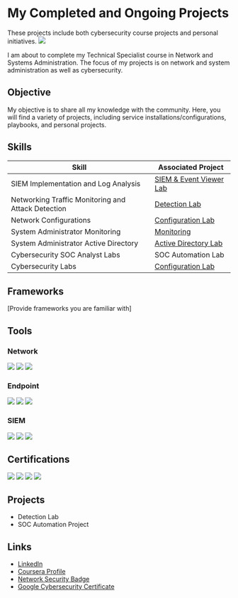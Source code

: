 # My Completed and Ongoing Projects

These projects include both cybersecurity course projects and personal initiatives.
<a href="https://www.linkedin.com/in/jo%C3%A3o-costa-436b262a5/"><img src="https://img.shields.io/badge/-LinkedIn-0072b1?&style=for-the-badge&logo=linkedin&logoColor=white" /></a>

I am about to complete my Technical Specialist course in Network and Systems Administration. The focus of my projects is on network and system administration as well as cybersecurity.

## Objective

My objective is to share all my knowledge with the community. Here, you will find a variety of projects, including service installations/configurations, playbooks, and personal projects.

## Skills

| Skill                                         | Associated Project         |
|-----------------------------------------------|----------------------------|
| SIEM Implementation and Log Analysis          | [SIEM & Event Viewer Lab](https://github.com/JcSamples/My_Journey/tree/main/Cybersecurity/Cyber-Security%20Labs/Blue%20Team%20Labs/SIEM%20%26%20EVENT%20VIEWER/SIEM%20LAB) |   
| Networking Traffic Monitoring and Attack Detection | [Detection Lab](https://github.com/JcSamples/My_Journey/tree/main/Networking/CISCO/Security) |
| Network Configurations                        | [Configuration Lab](https://github.com/JcSamples/My_Journey/tree/main/Networking) |
| System Administrator Monitoring               | [Monitoring](https://github.com/JcSamples/My_Journey/tree/main/System%20Administrator) |
| System Administrator Active Directory         | [Active Directory Lab](https://github.com/JcSamples/My_Journey/tree/main/System%20Administrator/Windows/Active%20Directory) |
| Cybersecurity SOC Analyst Labs                | SOC Automation Lab          |
| Cybersecurity Labs                            | [Configuration Lab](https://github.com/JcSamples/My_Journey/tree/main/Cybersecurity/Cyber-Security%20Labs) |  

## Frameworks

[Provide frameworks you are familiar with]

## Tools

### Network
<div>
    <img src="https://img.shields.io/badge/-Wireshark-1679A7?&style=for-the-badge&logo=Wireshark&logoColor=white" />
    <img src="https://img.shields.io/badge/-Suricata-EF3B2D?&style=for-the-badge&logo=Suricata&logoColor=white" />
    <img src="https://img.shields.io/badge/-Zeek-777BB4?&style=for-the-badge&logo=Zeek&logoColor=white" />
</div>

### Endpoint
<div>
    <img src="https://img.shields.io/badge/-Microsoft_Defender_for_Endpoint-00A4EF?&style=for-the-badge&logo=Microsoft&logoColor=white" />
    <img src="https://img.shields.io/badge/-Cisco-4B275F?&style=for-the-badge&logo=Cisco&logoColor=white" />
    <img src="https://img.shields.io/badge/-Snort-FFFFFF?&style=for-the-badge&logo=Snort&logoColor=blue" />
</div>

### SIEM
<div>
    <img src="https://img.shields.io/badge/-Wazuh-26A69A?&style=for-the-badge&logo=Wazuh&logoColor=white" />
    <img src="https://img.shields.io/badge/-Splunk-000000?&style=for-the-badge&logo=Splunk&logoColor=white" />
    <img src="https://img.shields.io/badge/-Elastic-005571?&style=for-the-badge&logo=Elastic&logoColor=white" />
</div>

## Certifications

<div>
    <img src="https://img.shields.io/badge/-Level_Effect_Cyber_Security-FF5733?&style=for-the-badge&logo=Cybersecurity&logoColor=white" />
    <img src="https://img.shields.io/badge/-Google_Cyber_Security-34A853?&style=for-the-badge&logo=Google&logoColor=white" />
    <img src="https://img.shields.io/badge/-CCNA-1BA0D7?&style=for-the-badge&logo=Cisco&logoColor=white" />
    <img src="https://img.shields.io/badge/-Linux_Essentials-0B3D91?&style=for-the-badge&logo=Linux&logoColor=white" />
</div>

## Projects
- Detection Lab
- SOC Automation Project

## Links
- [LinkedIn](https://www.linkedin.com/in/jo%C3%A3o-costa-436b262a5/)
- [Coursera Profile](https://www.coursera.org/user/6ca4402a548d9d1ddab8789b07abab16)
- [Network Security Badge](https://www.credly.com/badges/6f0a360e-492d-4447-9e76-c56f99c2a404/public_url)
- [Google Cybersecurity Certificate](https://coursera.org/share/fba2001cd84de6672c2853453a4b826b)
